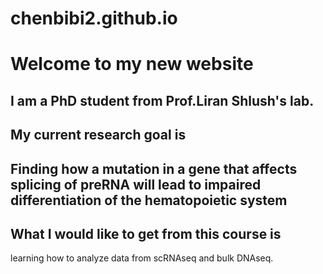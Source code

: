 # chenbibi2.github.io

# Welcome to my new website 

I am a PhD student from Prof.Liran Shlush's lab.
---
## My current research goal is

Finding how a mutation in a gene that affects splicing of preRNA will lead to impaired differentiation of the hematopoietic system
--- 
## What I would like to get from this course is

learning how to analyze data from scRNAseq and bulk DNAseq.
